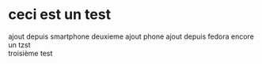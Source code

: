 # ceci est un test
ajout depuis smartphone
deuxieme ajout phone
ajout depuis fedora
encore un tzst	
troisième test
